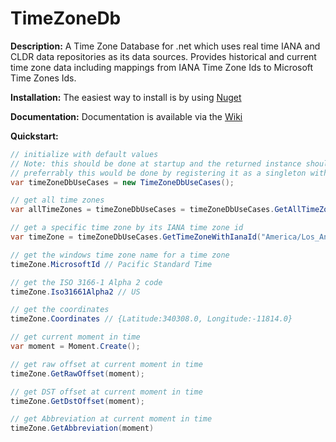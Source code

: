 TimeZoneDb
==========

**Description:**
A Time Zone Database for .net which uses real time IANA and CLDR data repositories as its data sources. Provides historical and current time zone data including mappings from IANA Time Zone Ids to Microsoft Time Zones Ids.

**Installation:**
The easiest way to install is by using [Nuget](http://nuget.org/packages/TimeZoneDb/)

**Documentation:** 
Documentation is available via the [Wiki](https://github.com/appease/TimeZoneDb/wiki)

**Quickstart:**

```C#
// initialize with default values
// Note: this should be done at startup and the returned instance should be used throughout your app
// preferrably this would be done by registering it as a singleton with your DI container. 
var timeZoneDbUseCases = new TimeZoneDbUseCases();

// get all time zones
var allTimeZones = timeZoneDbUseCases = timeZoneDbUseCases.GetAllTimeZones();

// get a specific time zone by its IANA time zone id
var timeZone = timeZoneDbUseCases.GetTimeZoneWithIanaId("America/Los_Angeles");

// get the windows time zone name for a time zone
timeZone.MicrosoftId // Pacific Standard Time 

// get the ISO 3166-1 Alpha 2 code
timeZone.Iso31661Alpha2 // US

// get the coordinates
timeZone.Coordinates // {Latitude:340308.0, Longitude:-11814.0}

// get current moment in time
var moment = Moment.Create();

// get raw offset at current moment in time
timeZone.GetRawOffset(moment);

// get DST offset at current moment in time
timeZone.GetDstOffset(moment);

// get Abbreviation at current moment in time
timeZone.GetAbbreviation(moment)

```
